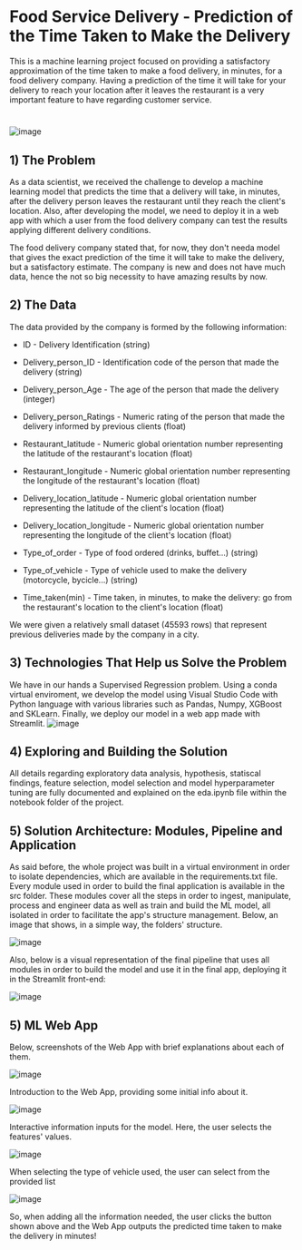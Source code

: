 # Food Service Delivery - Prediction of the Time Taken to Make the Delivery
This is a machine learning project focused on providing a satisfactory approximation of the time taken to make a food delivery, in minutes, for a food delivery company. Having a prediction of the time it will take for your delivery to reach your location after it leaves the restaurant is a very important feature to have regarding customer service. 
#
![image](https://github.com/T1burski/delivery_time_prediction/assets/100734219/dcc8f072-1d48-4a59-b66f-7aeb6c6a7f71)
## 1) The Problem
As a data scientist, we received the challenge to develop a machine learning model that predicts the time that a delivery will take, in minutes, after the delivery person leaves the restaurant until they reach the client's location. Also, after developing the model, we need to deploy it in a web app with which a user from the food delivery company can test the results applying different delivery conditions.

The food delivery company stated that, for now, they don't needa model that gives the exact prediction of the time it will take to make the delivery, but a satisfactory estimate. The company is new and does not have much data, hence the not so big necessity to have amazing results by now.

## 2) The Data
The data provided by the company is formed by the following information:

- ID - Delivery Identification (string)

- Delivery_person_ID - Identification code of the person that made the delivery (string)

- Delivery_person_Age - The age of the person that made the delivery (integer)

- Delivery_person_Ratings - Numeric rating of the person that made the delivery informed by previous clients (float)

- Restaurant_latitude - Numeric global orientation number representing the latitude of the restaurant's location (float)

- Restaurant_longitude - Numeric global orientation number representing the longitude of the restaurant's location (float)

- Delivery_location_latitude - Numeric global orientation number representing the latitude of the client's location (float)

- Delivery_location_longitude - Numeric global orientation number representing the longitude of the client's location (float)

- Type_of_order - Type of food ordered (drinks, buffet...) (string)

- Type_of_vehicle - Type of vehicle used to make the delivery (motorcycle, bycicle...) (string)

- Time_taken(min) - Time taken, in minutes, to make the delivery: go from the restaurant's location to the client's location (float)

We were given a relatively small dataset (45593 rows) that represent previous deliveries made by the company in a city.

## 3) Technologies That Help us Solve the Problem
We have in our hands a Supervised Regression problem. Using a conda virtual enviroment, we develop the model using Visual Studio Code with Python language with various libraries such as Pandas, Numpy, XGBoost and SKLearn. Finally, we deploy our model in a web app made with Streamlit.
![image](https://github.com/T1burski/delivery_time_prediction/assets/100734219/87aef6b4-5358-48dc-8d85-a79361e2ef39)

## 4) Exploring and Building the Solution
All details regarding exploratory data analysis, hypothesis, statiscal findings, feature selection, model selection and model hyperparameter tuning are fully documented and explained on the eda.ipynb file within the notebook folder of the project.

## 5) Solution Architecture: Modules, Pipeline and Application
As said before, the whole project was built in a virtual environment in order to isolate dependencies, which are available in the requirements.txt file. Every module used in order to build the final application is available in the src folder. These modules cover all the steps in order to ingest, manipulate, process and engineer data as well as train and build the ML model, all isolated in order to facilitate the app's structure management. Below, an image that shows, in a simple way, the folders' structure.

![image](https://github.com/T1burski/delivery_time_prediction/assets/100734219/c7a23bbb-6708-4d3d-96b6-b4eb456329ac)

Also, below is a visual representation of the final pipeline that uses all modules in order to build the model and use it in the final app, deploying it in the Streamlit front-end:

![image](https://github.com/T1burski/delivery_time_prediction/assets/100734219/70788d87-962e-444c-a6f9-e4e04d9cfc9b)

## 5) ML Web App
Below, screenshots of the Web App with brief explanations about each of them.

![image](https://github.com/T1burski/delivery_time_prediction/assets/100734219/1db15d84-2b65-4e8b-b9ad-070e092ef601)

Introduction to the Web App, providing some initial info about it.

![image](https://github.com/T1burski/delivery_time_prediction/assets/100734219/94c74eb0-ce24-44ce-bd8f-f124fd10aa30)

Interactive information inputs for the model. Here, the user selects the features' values.

![image](https://github.com/T1burski/delivery_time_prediction/assets/100734219/96c3416c-9b17-42fb-8832-8a98f66c27a7)

When selecting the type of vehicle used, the user can select from the provided list

![image](https://github.com/T1burski/delivery_time_prediction/assets/100734219/c70c687e-d7bc-445d-8741-c28938818f1a)

So, when adding all the information needed, the user clicks the button shown above and the Web App outputs the predicted time taken to make the delivery in minutes!





